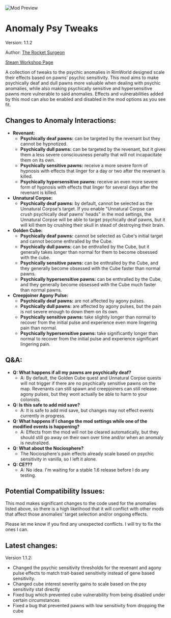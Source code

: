 ![Mod Preview](https://i.imgur.com/UCufPd0.png)
# Anomaly Psy Tweaks
Version: 1.1.2

Author: [The Rocket Surgeon](https://steamcommunity.com/id/Bittls/)

[Steam Workshop Page](https://steamcommunity.com/sharedfiles/filedetails/?id=3521723260)

 A collection of tweaks to the psychic anomalies in RimWorld designed scale their effects based on pawns' psychic sensitivity. This mod aims to make psychically deaf and dull pawns more valuable when dealing with psychic anomalies, while also making psychically sensitive and hypersensitive pawns more vulnerable to said anomalies. Effects and vulnerabilities added by this mod can also be enabled and disabled in the mod options as you see fit.
## Changes to Anomaly Interactions:

 - **Revenant:**
	 - **Psychically deaf pawns:** can be targeted by the revenant but they cannot be hypnotized.
	 - **Psychically dull pawns:** can be targeted by the revenant, but it gives them a less severe consciousness penalty that will not incapacitate them on its own.
	 - **Psychically sensitive pawns:** receive a more severe form of hypnosis with effects that linger for a day or two after the revenant is killed.
	 - **Psychically hypersensitive pawns:** receive an even more severe form of hypnosis with effects that linger for several days after the revenant is killed.
 - **Unnatural Corpse:**
	 - **Psychically deaf pawns:** by default, cannot be selected as the Unnatural Corpse's target. If you enable "Unnatural Corpse can crush psychically deaf pawns' heads" in the mod settings, the Unnatural Corpse will be able to target psychically deaf pawns, but it will kill them by crushing their skull in stead of destroying their brain. 
 - **Golden Cube:**
	 - **Psychically deaf pawns:** cannot be selected as Cube's initial target and cannot become enthralled by the Cube.
	 - **Psychically dull pawns:** can be enthralled by the Cube, but it generally takes longer than normal for them to become obsessed with the cube. 
 	 - **Psychically sensitive pawns:** can be enthralled by the Cube, and they generally become obsessed with the Cube faster than normal pawns.
	 - **Psychically hypersensitive pawns:** can be enthralled by the Cube, and they generally become obsessed with the Cube much faster than normal pawns. 
 - **Creepjoiner Agony Pulse:**
	 - **Psychically deaf pawns:** are not affected by agony pulses.
	 - **Psychically dull pawns:** are affected by agony pulses, but the pain is not severe enough to down them on its own.
 	 - **Psychically sensitive pawns:** take slightly longer than normal to recover from the initial pulse and experience even more lingering pain than normal.
	 - **Psychically hypersensitive pawns:** take significantly longer than normal to recover from the initial pulse and experience significant lingering pain.
## Q&A:
 - **Q: What happens if all my pawns are psychically deaf?** 
	 - A: By default, the Golden Cube quest and Unnatural Corpse quests will not trigger if there are no psychically sensitive pawns on the map. Revenants can still spawn and creepjoiners can still release agony pulses, but they wont actually be able to harm to your colonists.
 - **Q: Is this safe to add mid save?**
	 - A: It is safe to add mid save, but changes may not effect events currently in progress.
 - **Q: What happens if I change the mod settings while one of the modified events is happening?**
	 - A:  Effects from the mod will not be cleared automatically, but they should still go away on their own over time and/or when an anomaly is neutralized.
 - **Q: What about the Nociosphere?**
	 - The Nociosphere's pain effects already scale based on psychic sensitivity in vanilla, so I left it alone.
 -  **Q: CE???**
	 - A: No idea. I'm waiting for a stable 1.6 release before I do any testing.

## Potential Compatibility Issues:
This mod makes significant changes to the code used for the anomalies listed above, so there is a high likelihood that it will conflict with other mods that affect those anomalies' target selection and/or ongoing effects.

Please let me know if you find any unexpected conflicts. I will try to fix the ones I can.

## Latest changes:
Version 1.1.2:

- Changed the psychic sensitivity thresholds for the revenant and agony pulse effects to match trait-based sensitivity instead of gene based sensitivity.
- Changed cube interest severity gains to scale based on the psy sensitivity stat directly
- Fixed bug which prevented cube vulnerability from being disabled under certain circumstances
- Fixed a bug that prevented pawns with low sensitivity from dropping the cube

